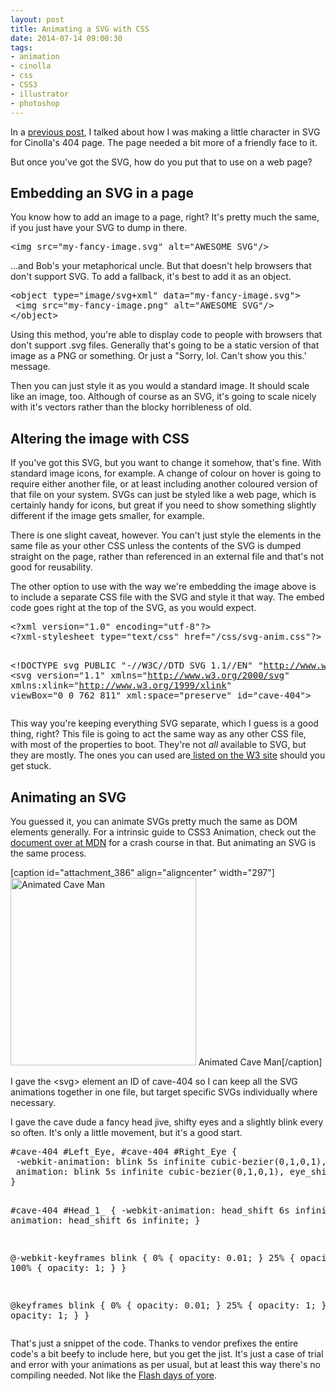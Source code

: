 ```yaml
---
layout: post
title: Animating a SVG with CSS
date: 2014-07-14 09:00:30
tags:
- animation
- cinolla
- css
- CSS3
- illustrator
- photoshop
---
```

<p>In a <a title="Photoshop to Illustrator to SVG" href="http://mattcrouch.net/blog/2014/07/photoshop-to-illustrator-to-svg/">previous post</a>, I talked about how I was making a little character in SVG for Cinolla's 404 page. The page needed a bit more of a friendly face to it.</p>
<p>But once you've got the SVG, how do you put that to use on a web page?</p>
<h2>Embedding an SVG in a page</h2>
<p>You know how to add an image to a page, right? It's pretty much the same, if you just have your SVG to dump in there.</p>
<pre>&lt;img src="my-fancy-image.svg" alt="AWESOME SVG"/&gt;</pre>
<p>...and Bob's your metaphorical uncle. But that doesn't help browsers that don't support SVG. To add a fallback, it's best to add it as an object.</p>
<pre>&lt;object type="image/svg+xml" data="my-fancy-image.svg"&gt;
 &lt;img src="my-fancy-image.png" alt="AWESOME SVG"/&gt;
&lt;/object&gt;</pre>
<p>Using this method, you're able to display code to people with browsers that don't support .svg files. Generally that's going to be a static version of that image as a PNG or something. Or just a "Sorry, lol. Can't show you this.' message.</p>
<p>Then you can just style it as you would a standard image. It should scale like an image, too. Although of course as an SVG, it's going to scale nicely with it's vectors rather than the blocky horribleness of old.</p>
<h2>Altering the image with CSS</h2>
<p>If you've got this SVG, but you want to change it somehow, that's fine. With standard image icons, for example. A change of colour on hover is going to require either another file, or at least including another coloured version of that file on your system. SVGs can just be styled like a web page, which is certainly handy for icons, but great if you need to show something slightly different if the image gets smaller, for example.</p>
<p>There is one slight caveat, however. You can't just style the elements in the same file as your other CSS unless the contents of the SVG is dumped straight on the page, rather than referenced in an external file and that's not good for reusability.</p>
<p>The other option to use with the way we're embedding the image above is to include a separate CSS file with the SVG and style it that way. The embed code goes right at the top of the SVG, as you would expect.</p>
<pre>&lt;?xml version="1.0" encoding="utf-8"?&gt;
&lt;?xml-stylesheet type="text/css" href="/css/svg-anim.css"?&gt;

&lt;!DOCTYPE svg PUBLIC "-//W3C//DTD SVG 1.1//EN" "http://www.w3.org/Graphics/SVG/1.1/DTD/svg11.dtd"&gt;
&lt;svg version="1.1" xmlns="http://www.w3.org/2000/svg" xmlns:xlink="http://www.w3.org/1999/xlink" viewBox="0 0 762 811" xml:space="preserve" id="cave-404"&gt;</pre>
<p>This way you're keeping everything SVG separate, which I guess is a good thing, right? This file is going to act the same way as any other CSS file, with most of the properties to boot. They're not <em>all</em> available to SVG, but they are mostly. The ones you can used are<a title="SVG styling properties" href="http://www.w3.org/TR/SVG/styling.html" target="_blank"> listed on the W3 site</a> should you get stuck.</p>
<h2>Animating an SVG</h2>
<p>You guessed it, you can animate SVGs pretty much the same as DOM elements generally. For a intrinsic guide to CSS3 Animation, check out the <a title="Using CSS Animations" href="https://developer.mozilla.org/en-US/docs/Web/Guide/CSS/Using_CSS_animations" target="_blank">document over at MDN</a> for a crash course in that. But animating an SVG is the same process.</p>
<p>[caption id="attachment_386" align="aligncenter" width="297"]<a href="http://mattcrouch.net/blog/wp-content/uploads/2014/07/cave-animated.gif"><img class="size-medium wp-image-386" src="{{ site.baseurl }}/assets/cave-animated-297x300.gif" alt="Animated Cave Man" width="297" height="300" /></a> Animated Cave Man[/caption]</p>
<p>I gave the &lt;svg&gt; element an ID of cave-404 so I can keep all the SVG animations together in one file, but target specific SVGs individually where necessary.</p>
<p>I gave the cave dude a fancy head jive, shifty eyes and a slightly blink every so often. It's only a little movement, but it's a good start.</p>
<pre>#cave-404 #Left_Eye, #cave-404 #Right_Eye {
 -webkit-animation: blink 5s infinite cubic-bezier(0,1,0,1), eye_shift 6s infinite;
 animation: blink 5s infinite cubic-bezier(0,1,0,1), eye_shift 6s infinite;
}

#cave-404 #Head_1_ {
 -webkit-animation: head_shift 6s infinite;
 animation: head_shift 6s infinite;
}

@-webkit-keyframes blink {
 0% {
 opacity: 0.01;
 }
 25% {
 opacity: 1;
 }
 100% {
 opacity: 1;
 }
}

@keyframes blink {
 0% {
 opacity: 0.01;
 }
 25% {
 opacity: 1;
 }
 100% {
 opacity: 1;
 }
}</pre>
<p>That's just a snippet of the code. Thanks to vendor prefixes the entire code's a bit beefy to include here, but you get the jist. It's just a case of trial and error with your animations as per usual, but at least this way there's no compiling needed. Not like the <a title="Flash category on MattCrouch.net blog" href="http://mattcrouch.net/blog/category/flash/" target="_blank">Flash days of yore</a>.</p>
